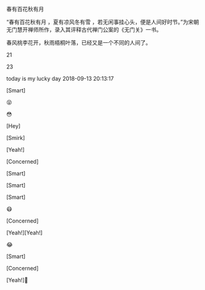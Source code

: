 

春有百花秋有月

“春有百花秋有月 ，夏有凉风冬有雪 ，若无闲事挂心头，便是人间好时节。”为宋朝无门慧开禅师所作，录入其评释古代禅门公案的《无门关》一书。

春风桃李花开，秋雨梧桐叶落，已经又是一个不同的人间了。

21

23

today is my lucky day 2018-09-13 20:13:17

[Smart]

😝

😳

[Hey]

[Smirk]

[Yeah!]

[Concerned]

[Smart]

[Smart]

[Smart]

😷

[Concerned]

[Yeah!][Yeah!]

😂

[Smart]

[Concerned]

[Yeah!]👻